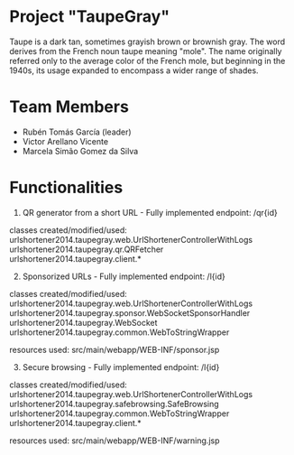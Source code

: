 

# Project "TaupeGray"

Taupe is a dark tan, sometimes grayish brown or brownish gray. The word derives from the French noun taupe meaning "mole". The name originally referred only to the average color of the French mole, but beginning in the 1940s, its usage expanded to encompass a wider range of shades.

# Team Members

* Rubén Tomás García (leader)
* Victor Arellano Vicente
* Marcela Simão Gomez da Silva

# Functionalities

1. QR generator from a short URL - Fully implemented
endpoint: 
	/qr{id}
	
classes created/modified/used:
	urlshortener2014.taupegray.web.UrlShortenerControllerWithLogs
	urlshortener2014.taupegray.qr.QRFetcher
	urlshortener2014.taupegray.client.*
	
2. Sponsorized URLs - Fully implemented
endpoint: 
	/l{id}
	
classes created/modified/used:
	urlshortener2014.taupegray.web.UrlShortenerControllerWithLogs
	urlshortener2014.taupegray.sponsor.WebSocketSponsorHandler
	urlshortener2014.taupegray.WebSocket
	urlshortener2014.taupegray.common.WebToStringWrapper
	
resources used:
	src/main/webapp/WEB-INF/sponsor.jsp
	
3. Secure browsing - Fully implemented
endpoint: 
	/l{id}

classes created/modified/used:
	urlshortener2014.taupegray.web.UrlShortenerControllerWithLogs
	urlshortener2014.taupegray.safebrowsing.SafeBrowsing
	urlshortener2014.taupegray.common.WebToStringWrapper
	urlshortener2014.taupegray.client.*
	
resources used:
	src/main/webapp/WEB-INF/warning.jsp
